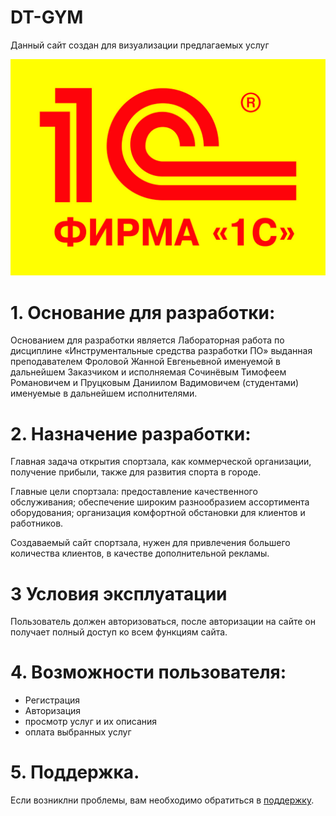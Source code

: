 # DT-GYM

Данный сайт создан для визуализации предлагаемых услуг

![ ](https://github.com/ticez/tizes/blob/main/1C.jpg?raw=t..)

# 1. Основание для разработки:
Основанием для разработки является Лабораторная работа по дисциплине «Инструментальные средства разработки ПО» выданная преподавателем Фроловой Жанной Евгеньевной именуемой в дальнейшем Заказчиком и исполняемая Сочинёвым Тимофеем Романовичем и Пруцковым Даниилом Вадимовичем (студентами) именуемые в дальнейшем исполнителями.

# 2. Назначение разработки:
Главная задача открытия спортзала, как коммерческой организации, получение прибыли, также для развития спорта в городе.

Главные цели спортзала: предоставление качественного обслуживания; обеспечение широким разнообразием ассортимента оборудования; организация комфортной обстановки для клиентов и работников.

Создаваемый сайт спортзала, нужен для привлечения большего количества клиентов, в качестве дополнительной рекламы.

# 3 Условия эксплуатации
Пользователь должен авторизоваться, после авторизации на сайте он получает полный доступ ко всем функциям сайта.

# 4. Возможности пользователя:

* Регистрация
* Авторизация
* просмотр услуг и их описания
* оплата выбранных услуг

# 5. Поддержка.
Если возниклни проблемы, вам необходимо обратиться в [поддержку](https://vk.com/id152473835).
